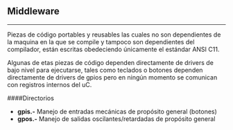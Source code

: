 Middleware
----------
-----
Piezas de código portables y reusables las cuales no son dependientes de la maquina en la que se compile y tampoco son dependientes del compilador, están escritas obedeciendo únicamente el estándar ANSI C11.

Algunas de etas piezas de código dependen directamente de drivers de bajo nivel para ejecutarse, tales como teclados o botones dependen directamente de drivers de gpios pero en ningún momento se comunican con registros internos del uC.

####Directorios

- **gpis.-** Manejo de entradas mecánicas de propósito general (botones)
- **gpos.-** Manejo de salidas oscilantes/retardadas de propósito general 
